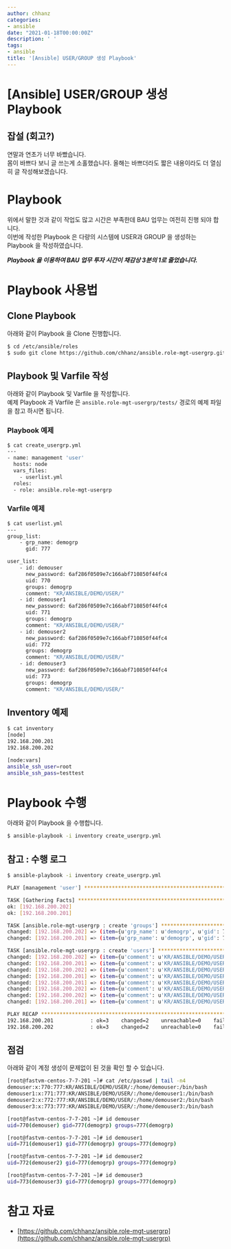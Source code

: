 ```yaml
---
author: chhanz
categories:
- ansible
date: "2021-01-18T00:00:00Z"
description: ' '
tags:
- ansible
title: '[Ansible] USER/GROUP 생성 Playbook'
---
```

# [Ansible] USER/GROUP 생성 Playbook
## 잡설 (회고?)
연말과 연초가 너무 바빴습니다.    
몸이 바쁘다 보니 글 쓰는게 소홀했습니다. 올해는 바쁘더라도 짧은 내용이라도 더 열심히 글 작성해보겠습니다.   
   
# Playbook 
위에서 말한 것과 같이 작업도 많고 시간은 부족한데 BAU 업무는 여전히 진행 되야 합니다.   
이번에 작성한 Playbook 은 다량의 시스템에 USER과 GROUP 을 생성하는 Playbook 을 작성하였습니다.   
   
***Playbook 을 이용하여 BAU 업무 투자 시간이 채감상 3분의 1로 줄었습니다.***   
   
# Playbook 사용법
## Clone Playbook 
아래와 같이 Playbook 을 Clone 진행합니다.   
```bash
$ cd /etc/ansible/roles
$ sudo git clone https://github.com/chhanz/ansible.role-mgt-usergrp.git
```
   
## Playbook 및 Varfile 작성
아래와 같이 Playbook 및 Varfile 을 작성합니다.   
예제 Playbook 과 Varfile 은 `ansible.role-mgt-usergrp/tests/` 경로의 예제 파일을 참고 하시면 됩니다.   

### Playbook 예제      
```bash   
$ cat create_usergrp.yml
---
- name: management 'user'
  hosts: node
  vars_files:
    - userlist.yml
  roles:
  - role: ansible.role-mgt-usergrp
```
   
### Varfile 예제
```bash
$ cat userlist.yml
---
group_list:
    - grp_name: demogrp
      gid: 777

user_list:
    - id: demouser
      new_password: 6af286f0509e7c166abf710850f44fc4
      uid: 770
      groups: demogrp
      comment: "KR/ANSIBLE/DEMO/USER/"
    - id: demouser1
      new_password: 6af286f0509e7c166abf710850f44fc4
      uid: 771
      groups: demogrp
      comment: "KR/ANSIBLE/DEMO/USER/"
    - id: demouser2
      new_password: 6af286f0509e7c166abf710850f44fc4
      uid: 772
      groups: demogrp
      comment: "KR/ANSIBLE/DEMO/USER/"
    - id: demouser3
      new_password: 6af286f0509e7c166abf710850f44fc4
      uid: 773
      groups: demogrp
      comment: "KR/ANSIBLE/DEMO/USER/"
```
   
## Inventory 예제
```bash
$ cat inventory
[node]
192.168.200.201
192.168.200.202

[node:vars]
ansible_ssh_user=root
ansible_ssh_pass=testtest
```
   
# Playbook 수행
아래와 같이 Playbook 을 수행합니다.   
```bash
$ ansible-playbook -i inventory create_usergrp.yml
```
   
## 참고 : 수행 로그   
```bash
$ ansible-playbook -i inventory create_usergrp.yml

PLAY [management 'user'] **********************************************************************************

TASK [Gathering Facts] ************************************************************************************
ok: [192.168.200.202]
ok: [192.168.200.201]

TASK [ansible.role-mgt-usergrp : create 'groups'] *********************************************************
changed: [192.168.200.202] => (item={u'grp_name': u'demogrp', u'gid': 777})
changed: [192.168.200.201] => (item={u'grp_name': u'demogrp', u'gid': 777})

TASK [ansible.role-mgt-usergrp : create 'users'] **********************************************************
changed: [192.168.200.202] => (item={u'comment': u'KR/ANSIBLE/DEMO/USER/', u'new_password': u'6af286f0509e7c166abf710850f44fc4', u'id': u'demouser', u'groups': u'demogrp', u'uid': 770})
changed: [192.168.200.201] => (item={u'comment': u'KR/ANSIBLE/DEMO/USER/', u'new_password': u'6af286f0509e7c166abf710850f44fc4', u'id': u'demouser', u'groups': u'demogrp', u'uid': 770})
changed: [192.168.200.202] => (item={u'comment': u'KR/ANSIBLE/DEMO/USER/', u'new_password': u'6af286f0509e7c166abf710850f44fc4', u'id': u'demouser1', u'groups': u'demogrp', u'uid': 771})
changed: [192.168.200.201] => (item={u'comment': u'KR/ANSIBLE/DEMO/USER/', u'new_password': u'6af286f0509e7c166abf710850f44fc4', u'id': u'demouser1', u'groups': u'demogrp', u'uid': 771})
changed: [192.168.200.201] => (item={u'comment': u'KR/ANSIBLE/DEMO/USER/', u'new_password': u'6af286f0509e7c166abf710850f44fc4', u'id': u'demouser2', u'groups': u'demogrp', u'uid': 772})
changed: [192.168.200.202] => (item={u'comment': u'KR/ANSIBLE/DEMO/USER/', u'new_password': u'6af286f0509e7c166abf710850f44fc4', u'id': u'demouser2', u'groups': u'demogrp', u'uid': 772})
changed: [192.168.200.202] => (item={u'comment': u'KR/ANSIBLE/DEMO/USER/', u'new_password': u'6af286f0509e7c166abf710850f44fc4', u'id': u'demouser3', u'groups': u'demogrp', u'uid': 773})
changed: [192.168.200.201] => (item={u'comment': u'KR/ANSIBLE/DEMO/USER/', u'new_password': u'6af286f0509e7c166abf710850f44fc4', u'id': u'demouser3', u'groups': u'demogrp', u'uid': 773})

PLAY RECAP ************************************************************************************************
192.168.200.201            : ok=3    changed=2    unreachable=0    failed=0    skipped=0    rescued=0    ignored=0
192.168.200.202            : ok=3    changed=2    unreachable=0    failed=0    skipped=0    rescued=0    ignored=0
```
   
## 점검
아래와 같이 계정 생성이 문제없이 된 것을 확인 할 수 있습니다.   
   
```bash
[root@fastvm-centos-7-7-201 ~]# cat /etc/passwd | tail -n4
demouser:x:770:777:KR/ANSIBLE/DEMO/USER/:/home/demouser:/bin/bash
demouser1:x:771:777:KR/ANSIBLE/DEMO/USER/:/home/demouser1:/bin/bash
demouser2:x:772:777:KR/ANSIBLE/DEMO/USER/:/home/demouser2:/bin/bash
demouser3:x:773:777:KR/ANSIBLE/DEMO/USER/:/home/demouser3:/bin/bash

[root@fastvm-centos-7-7-201 ~]# id demouser
uid=770(demouser) gid=777(demogrp) groups=777(demogrp)

[root@fastvm-centos-7-7-201 ~]# id demouser1
uid=771(demouser1) gid=777(demogrp) groups=777(demogrp)

[root@fastvm-centos-7-7-201 ~]# id demouser2
uid=772(demouser2) gid=777(demogrp) groups=777(demogrp)

[root@fastvm-centos-7-7-201 ~]# id demouser3
uid=773(demouser3) gid=777(demogrp) groups=777(demogrp)
```
   
# 참고 자료
* [https://github.com/chhanz/ansible.role-mgt-usergrp](https://github.com/chhanz/ansible.role-mgt-usergrp)   